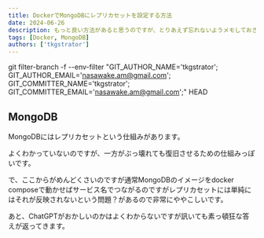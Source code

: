 ```yaml
---
title: DockerでMongoDBにレプリカセットを設定する方法
date: 2024-06-26
description: もっと良い方法があると思うのですが、とりあえず忘れないようメモしておきます
tags: [Docker, MongoDB]
authors: ['tkgstrator']
---
```

git filter-branch -f --env-filter "GIT_AUTHOR_NAME='tkgstrator'; GIT_AUTHOR_EMAIL='nasawake.am@gmail.com'; GIT_COMMITTER_NAME='tkgstrator'; GIT_COMMITTER_EMAIL='nasawake.am@gmail.com';" HEAD
## MongoDB

MongoDBにはレプリカセットという仕組みがあります。

よくわかっていないのですが、一方がぶっ壊れても復旧させるための仕組みっぽいです。

で、ここからがめんどくさいのですが通常MongoDBのイメージをdocker composeで動かせばサービス名でつながるのですがレプリカセットには単純にはそれが反映されないという問題？があるので非常にややこしいです。

あと、ChatGPTがおかしいのかはよくわからないですが訊いても素っ頓狂な答えが返ってきます。

```yaml

```
